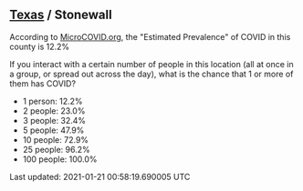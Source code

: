 
## [Texas](/united-states/texas) / Stonewall

According to [MicroCOVID.org](http://microcovid.org),
the "Estimated Prevalence" of COVID in this county is 12.2%

If you interact with a certain number of people in this location
(all at once in a group, or spread out across the day), what is the chance that
1 or more of them has COVID?

- 1 person: 12.2%
- 2 people: 23.0%
- 3 people: 32.4%
- 5 people: 47.9%
- 10 people: 72.9%
- 25 people: 96.2%
- 100 people: 100.0%

Last updated: 2021-01-21 00:58:19.690005 UTC
